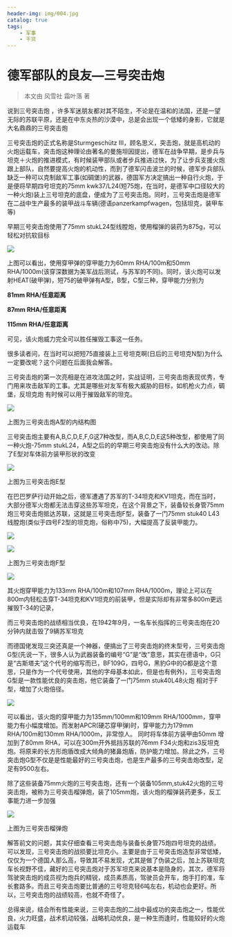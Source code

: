 ```yaml
---
header-img: img/004.jpg
catalog: true
tags:
    - 军事
    - 干货
---
```

# 德军部队的良友—三号突击炮

> 本文由 风雪社 霜叶落 著

说到三号突击炮 ，许多军迷朋友都对其不陌生，不论是在温和的法国，还是一望无际的苏联平原，还是在中东炎热的沙漠中，总是会出现一个低矮的身影，它就是大名鼎鼎的三号突击炮

三号突击炮的正式名称是Sturmgeschütz III，顾名思义，突击炮，就是高机动的火炮运载车，突击炮这种理论由著名的曼施坦因提出，德军在战争早期，是步兵与坦克＋火炮的推进模式，有时候装甲部队或者步兵推进过快，为了让步兵支援火炮跟上部队，自然要提高火炮的机动性，而到了德军闪击波兰的时候，德军步兵部队缺乏一种可以克制敌军工事(如碉堡)的武器，德国军方决定搞出一种自行火炮，于是便将早期四号坦克的75mm kwk37/L24(短75炮，在当时，是德军中口径较大的一种火炮)装上三号坦克的底盘，便成为了三号突击炮。同时，三号突击炮是德军在二战中生产最多的装甲战斗车辆(德语panzerkampfwagen，包括坦克，装甲车等)

早期三号突击炮使用了75mm stukL24型线膛炮，使用榴弹的装药为875g，可以轻松对抗软目标

![](https://s1.ax1x.com/2018/02/16/9YLQv4.jpg)

上图可以看出，使用穿甲弹的穿甲能力为60mm RHA/100m和50mm RHA/1000m(该穿深数据为美军战后测试，与苏军的不同)。同时，该火炮可以发射HEAT(破甲弹)，短75的破甲弹有A型，B型，C型三种，穿甲能力分别为

**81mm RHA/任意距离**

**87mm RHA/任意距离**

**115mm RHA/任意距离**

可见，该火炮威力完全可以胜任摧毁工事这一任务。

很多读者问，在当时可以把短75直接装上三号坦克啊(日后的三号坦克N型)为什么一定要改呢？这个问题在后面我会解答。

三号突击炮的第一次亮相是在进攻法国之时，实战证明，三号突击炮表现优秀，专门用来攻击敌军的工事。尤其是哪些对友军有极大威胁的目标，如机枪火力点，碉堡，反坦克炮
有时候可以用于摧毁敌军的坦克。

![](https://s1.ax1x.com/2018/02/16/9YLm5V.jpg)

上图为三号突击炮A型的内结构图

三号突击炮主要有A,B,C,D,E,F,G这7种改型，而A,B,C,D,E这5种改型，都使用了同一种火炮-75mm stukL24，A型之后的的早期三号突击炮没有什么大的改动。除了E型对车体前方装甲形状的改变

![](https://s1.ax1x.com/2018/02/16/9YLM2F.jpg)

上图为三号突击炮E型

在巴巴罗萨行动开始之后，德军遭遇了苏军的T-34坦克和KV1坦克，而在当时，大部分德军火炮都无法击穿这些苏军坦克，在这个背景之下，装备较长身管75mm炮三号突击炮抵达苏联，这就是三号突击炮F型，装备了一门75mm stuk40 L43线膛炮(类似于四号F2型的坦克炮，俗称中75)，大幅提高了反装甲能力。

![](https://s1.ax1x.com/2018/02/16/9YLuCT.jpg)

![](https://s1.ax1x.com/2018/02/16/9YL1KJ.jpg)

上图为三号突击炮F型

![](https://s1.ax1x.com/2018/02/16/9YLK8U.jpg)

其火炮穿甲能力为133mm RHA/100m和107mm RHA/1000m，理论上可以在800m内轻松击穿T-34坦克和KV1坦克的前装甲，但是实际却有非常多800m更远摧毁T-34的记录，

而三号突击炮的战绩相当优良，在1942年9月，一名车长指挥的三号突击炮在20分钟内就击毁了9辆苏军坦克

而德国佬发现三突还真是一个神器，便搞出了三号突击炮的终末型号，三号突击炮G型(先说一下，很多人认为武器装备的编号“G”是“改”意思，其实在德语中，G只是“古斯塔夫”这个代号的缩写而已，BF109G，四号G，黑豹G中的G都是这个意思，只是作为一个代号使用，其他的字母基本如此，但是也有例外)，三号突击炮G型是一款性能优良的突击炮，他它装备了一门75mm stuk40L48火炮 相对于F型，增加了火炮倍径。

![](https://s1.ax1x.com/2018/02/16/9YLeU0.jpg)

可以看出，该火炮的穿甲能力为135mm/100mm和109mm RHA/1000mm，穿甲能力有小幅度增加。而发射APCR(硬芯穿甲弹)时，穿甲能力为179mm RHA/100m和130mm RHA/1000m，非常惊人。
同时将车体前方装甲由50mm 增加到了80mm  RHA，可以在300m开外抵挡苏联的76mm F34火炮和zis3反坦克炮。将原来的长方形炮盾改成大倾角的猪鼻炮盾，防护能力增加。除此之外，三号突击炮G型不仅是是性能最好的三号突击炮，也是生产最多的三号突击炮改型，足足有9500左右。

除了这些装备75mm火炮的三号突击炮，还有一个装备105mm,stuk42火炮的三号突击炮，被称为三号突击榴弹炮，装了105mm炮，该火炮的榴弹装药更多，反工事能力进一步加强

![](https://s1.ax1x.com/2018/02/16/9YLJV1.jpg)

上图为三号突击榴弹炮

解答前文的问题，其实仔细查看三号突击炮与装备长身管75炮四号坦克的战绩，可以发现，三号突击炮的战损要比坦克小。主要是由于三号突击炮造型非常低矮，仅仅为一个德国人那么高，导致其不易发现，尤其是做了伪装之后，加上苏联坦克车长视野不佳，藏好的三号突击炮对于苏军坦克来说基本是隐身的，其次，德军将驾驶突击炮的成员视为炮兵的精锐，成员素质高，驾驶员会开车，炮手打的准，车长套路多。而且三号突击炮要比普通的三号坦克轻6吨左右，机动也会更好。所以，三号突击炮的战绩较高，也就不奇怪了。

总得来说，结合所有性能来说，三号突击炮的二战中最成功的突击炮之一，性能优良，火力旺盛，战术机动较强，战略机动优良，是一种生而逢时，性能较好的火炮运载车


